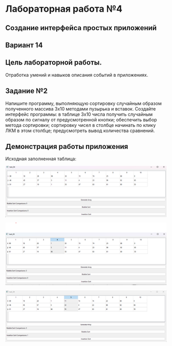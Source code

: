 # Лабораторная работа №4

## Создание интерфейса простых приложений

## Вариант 14

## Цель лабораторной работы.

Отработка умений и навыков описания событий в приложениях.

## Задание №2

Напишите программу, выполняющую сортировку случайным образом полученного массива 3х10 методами пузырька и вставок. Создайте интерфейс программы: в таблице 3х10 числа получить случайным образом по сигналу от предусмотренной кнопки; обеспечить выбор метода сортировки; сортировку чисел в столбце начинать по клику ЛКМ в этом столбце; предусмотреть вывод количества сравнений.



## Демонстрация работы приложения

Исходная заполненная таблица:

![image](images/image-1.png)

![image](images/image-2.png)

![image](images/image-3.png)
